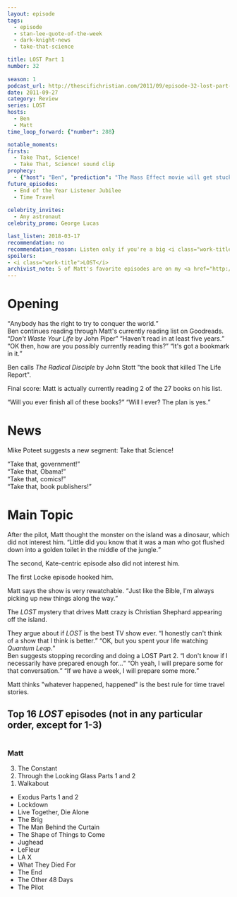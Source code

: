 ```yaml
---
layout: episode
tags:
  - episode
  - stan-lee-quote-of-the-week
  - dark-knight-news 
  - take-that-science

title: LOST Part 1
number: 32
     
season: 1
podcast_url: http://thescifichristian.com/2011/09/episode-32-lost-part-1/
date: 2011-09-27
category: Review
series: LOST
hosts:
  - Ben
  - Matt
time_loop_forward: {"number": 288}

notable_moments:
firsts: 
  - Take That, Science! 
  - Take That, Science! sound clip             
prophecy: 
  - {"host": "Ben", "prediction": "The Mass Effect movie will get stuck in development hell and not be seen in theatres.", "veracity": true, "comments": ""}
future_episodes: 
  - End of the Year Listener Jubilee 
  - Time Travel
               
celebrity_invites: 
  - Any astronaut
celebrity_promo: George Lucas

last_listen: 2018-03-17
recommendation: no
recommendation_reason: Listen only if you're a big <i class="work-title">LOST</i> fan.
spoilers:
- <i class="work-title">LOST</i>
archivist_note: 5 of Matt's favorite episodes are on my <a href="http://tto.koser.us/episodes/036-lost-episodes/">top ten list</a>; 3 are on my wife's.
---
```

# Opening
<div class="quote">
  <q data-name="Stan Lee">Anybody has the right to try to conquer the world.</q>
</div>

<div class="quote">
  <span class="quote-context tag is-size-6">Ben continues reading through Matt's currently reading list on Goodreads.</span>
  <q class="ben"><i class="work-title">Don't Waste Your Life</i> by John Piper</q>
  <q class="matt">Haven't read in at least five years.</q>
  <q class="ben">OK then, how are you possibly currently reading this?</q>
  <q class="matt">It's got a bookmark in it.</q>
</div>


Ben calls <i class="work-title">The Radical Disciple</i> by John Stott "the book that killed The Life Report".

Final score: Matt is actually currently reading 2 of the 27 books on his list.

<div class="quote">
  <q class="ben">Will you ever finish all of these books?</q>
  <q class="matt">Will I ever? The plan is yes.</q>
</div>



# News
Mike Poteet suggests a new segment: Take that Science! 

<div class="quote">
  <q class="ben">Take that, government!</q>
</div>

<div class="quote">
  <q class="ben">Take that, Obama!</q>
</div>

<div class="quote">
  <q class="ben">Take that, comics!</q>
</div>

<div class="quote">
  <q class="ben">Take that, book publishers!</q>
</div>



# Main Topic
<div class="quote">
  <span class="quote-context tag is-size-6">After the pilot, Matt thought the monster on the island was a dinosaur, which did not interest him.</span>
  <q class="ben">Little did you know that it was a man who got flushed down into a golden toilet in the middle of the jungle.</q>
</div>

The second, Kate-centric episode also did not interest him. 

The first Locke episode hooked him. 

<div class="quote">
  <span class="quote-context tag is-size-6">Matt says the show is very rewatchable.</span>
  <q class="matt">Just like the Bible, I'm always picking up new things along the way.</q>
</div>

The <i class="work-title">LOST</i> mystery that drives Matt crazy is Christian Shephard appearing off the island.

<div class="quote">
  <span class="quote-context tag is-size-6">They argue about if <i class="work-title">LOST</i> is the best TV show ever.</span>
  <q class="matt">I honestly can't think of a show that I think is better.</q>
  <q class="ben">OK, but you spent your life watching <i class="work-title">Quantum Leap</i>.</q>
</div>

<div class="quote">
  <span class="quote-context tag is-size-6">Ben suggests stopping recording and doing a LOST Part 2.</span>
  <q class="matt">I don't know if I necessarily have prepared enough for...</q>
  <q class="ben">Oh yeah, I will prepare some for that conversation.</q>
  <q class="matt">If we have a week, I will prepare some more.</q>
</div>

Matt thinks "whatever happened, happened" is the best rule for time travel stories.
       
<div class="top-five">
  <h2 class="has-text-centered">Top 16 <i class="work-title">LOST</i> episodes (not in any particular order, except for 1-3)</h2>
  <div class="columns">
    <div class="column matt">
      <h3>Matt</h3>
      <ol reversed>
        <li>The Constant
        <li>Through the Looking Glass Parts 1 and 2
        <li>Walkabout
      </ol>
      <ul class="runner-ups">
        <li>Exodus Parts 1 and 2
        <li>Lockdown
        <li>Live Together, Die Alone
        <li>The Brig
        <li>The Man Behind the Curtain
        <li>The Shape of Things to Come
        <li>Jughead
        <li>LeFleur
        <li>LA X
        <li>What They Died For
        <li>The End
        <li>The Other 48 Days
        <li>The Pilot
      </ul>
    </div>
  </div>
</div>